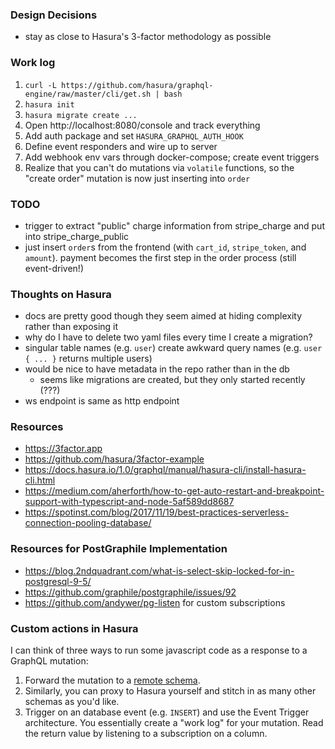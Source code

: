 ### Design Decisions

* stay as close to Hasura's 3-factor methodology as possible

### Work log

1. `curl -L https://github.com/hasura/graphql-engine/raw/master/cli/get.sh | bash`
2. `hasura init`
3. `hasura migrate create ...`
4. Open http://localhost:8080/console and track everything
5. Add auth package and set `HASURA_GRAPHQL_AUTH_HOOK`
6. Define event responders and wire up to server
7. Add webhook env vars through docker-compose; create event triggers
8. Realize that you can't do mutations via `volatile` functions, so
   the "create order" mutation is now just inserting into `order`

### TODO

* trigger to extract "public" charge information from stripe_charge and put into stripe_charge_public
* just insert `order`s from the frontend (with `cart_id`, `stripe_token`, and `amount`).
  payment becomes the first step in the order process (still event-driven!)


### Thoughts on Hasura

* docs are pretty good though they seem aimed at hiding complexity rather than exposing it
* why do I have to delete two yaml files every time I create a migration?
* singular table names (e.g. `user`) create awkward query names (e.g. `user { ... }` returns multiple users)
* would be nice to have metadata in the repo rather than in the db
  * seems like migrations are created, but they only started recently (???)
* ws endpoint is same as http endpoint

### Resources

* https://3factor.app
* https://github.com/hasura/3factor-example
* https://docs.hasura.io/1.0/graphql/manual/hasura-cli/install-hasura-cli.html
* https://medium.com/aherforth/how-to-get-auto-restart-and-breakpoint-support-with-typescript-and-node-5af589dd8687
* https://spotinst.com/blog/2017/11/19/best-practices-serverless-connection-pooling-database/


### Resources for PostGraphile Implementation

* https://blog.2ndquadrant.com/what-is-select-skip-locked-for-in-postgresql-9-5/
* https://github.com/graphile/postgraphile/issues/92
* https://github.com/andywer/pg-listen for custom subscriptions


### Custom actions in Hasura

I can think of three ways to run some javascript code as a response to a GraphQL mutation:

1. Forward the mutation to a [remote schema](https://docs.hasura.io/1.0/graphql/manual/remote-schemas/index.html).
2. Similarly, you can proxy to Hasura yourself and stitch in as many other schemas as you'd like.
3. Trigger on an database event (e.g. `INSERT`) and use the Event Trigger architecture. You essentially create a "work log" for your mutation. Read the return value by listening to a subscription on a column.
